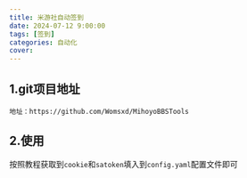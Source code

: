 ```yaml
---
title: 米游社自动签到
date: 2024-07-12 9:00:00
tags: [签到]
categories: 自动化
cover: 
---
```

## 1.git项目地址
	地址：https://github.com/Womsxd/MihoyoBBSTools

## 2.使用

按照教程获取到`cookie`和`satoken`填入到`config.yaml`配置文件即可


